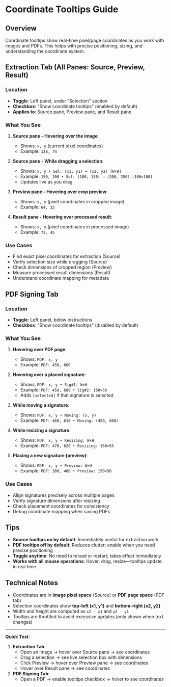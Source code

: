 # Coordinate Tooltips Guide

## Overview

Coordinate tooltips show real-time pixel/page coordinates as you work with images and PDFs. This helps with precise positioning, sizing, and understanding the coordinate system.

## Extraction Tab (All Panes: Source, Preview, Result)

### Location

- **Toggle**: Left panel, under "Selection" section
- **Checkbox**: "Show coordinate tooltips" (enabled by default)
- **Applies to**: Source pane, Preview pane, and Result pane

### What You See

1. **Source pane - Hovering over the image**:

   - Shows: `x, y` (current pixel coordinates)
   - Example: `128, 74`

2. **Source pane - While dragging a selection**:

   - Shows: `x, y • Sel: (x1, y1) → (x2, y2) [W×H]`
   - Example: `150, 200 • Sel: (100, 150) → (200, 250) [100×100]`
   - Updates live as you drag

3. **Preview pane - Hovering over crop preview**:

   - Shows: `x, y` (pixel coordinates in cropped image)
   - Example: `64, 32`

4. **Result pane - Hovering over processed result**:
   - Shows: `x, y` (pixel coordinates in processed image)
   - Example: `72, 45`

### Use Cases

- Find exact pixel coordinates for extraction (Source)
- Verify selection size while dragging (Source)
- Check dimensions of cropped region (Preview)
- Measure processed result dimensions (Result)
- Understand coordinate mapping for metadata

## PDF Signing Tab

### Location

- **Toggle**: Left panel, below instructions
- **Checkbox**: "Show coordinate tooltips" (disabled by default)

### What You See

1. **Hovering over PDF page**:

   - Shows: `PDF: x, y`
   - Example: `PDF: 450, 600`

2. **Hovering over a placed signature**:

   - Shows: `PDF: x, y • Sig#1: W×H`
   - Example: `PDF: 450, 600 • Sig#2: 150×50`
   - Adds `[selected]` if that signature is selected

3. **While moving a signature**:

   - Shows: `PDF: x, y • Moving: (x, y)`
   - Example: `PDF: 460, 610 • Moving: (450, 600)`

4. **While resizing a signature**:

   - Shows: `PDF: x, y • Resizing: W×H`
   - Example: `PDF: 470, 620 • Resizing: 160×55`

5. **Placing a new signature (preview)**:
   - Shows: `PDF: x, y • Preview: W×H`
   - Example: `PDF: 300, 400 • Preview: 150×50`

### Use Cases

- Align signatures precisely across multiple pages
- Verify signature dimensions after resizing
- Check placement coordinates for consistency
- Debug coordinate mapping when saving PDFs

## Tips

- **Source tooltips on by default**: Immediately useful for extraction work
- **PDF tooltips off by default**: Reduces clutter; enable when you need precise positioning
- **Toggle anytime**: No need to reload or restart; takes effect immediately
- **Works with all mouse operations**: Hover, drag, resize—tooltips update in real time

## Technical Notes

- Coordinates are in **image pixel space** (Source) or **PDF page space** (PDF tab)
- Selection coordinates show **top-left (x1, y1)** and **bottom-right (x2, y2)**
- Width and height are computed as `x2 - x1` and `y2 - y1`
- Tooltips are throttled to avoid excessive updates (only shown when text changes)

---

**Quick Test**:

1. **Extraction Tab**:
   - Open an image → hover over Source pane → see coordinates
   - Drag a selection → see live selection box with dimensions
   - Click Preview → hover over Preview pane → see coordinates
   - Hover over Result pane → see coordinates
2. **PDF Signing Tab**:
   - Open a PDF → enable tooltips checkbox → hover to see coordinates
